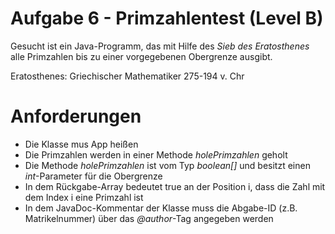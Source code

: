 # Aufgabe 6 - Primzahlentest (Level B)

Gesucht ist ein Java-Programm, das mit Hilfe des *Sieb des Eratosthenes* alle Primzahlen bis zu einer vorgegebenen Obergrenze ausgibt.

Eratosthenes: Griechischer Mathematiker 275-194 v. Chr

# Anforderungen
- Die Klasse mus App heißen
- Die Primzahlen werden in einer Methode *holePrimzahlen* geholt
- Die Methode *holePrimzahlen* ist vom Typ *boolean[]* und besitzt einen *int*-Parameter für die Obergrenze
- In dem Rückgabe-Array bedeutet true an der Position i, dass die Zahl mit dem Index i eine Primzahl ist
- In dem JavaDoc-Kommentar der Klasse muss die Abgabe-ID (z.B. Matrikelnummer) über das *@author*-Tag angegeben werden